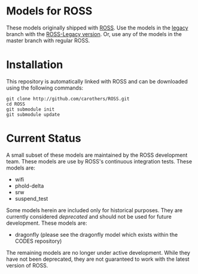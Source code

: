 # Models for ROSS

These models originally shipped with [ROSS](http://github.com/carothersc/ROSS).
Use the models in the [legacy]() branch with the [ROSS-Legacy version](https://github.com/carothersc/ROSS/releases/tag/Legacy).
Or, use any of the models in the master branch with regular ROSS.

# Installation

This repository is automatically linked with ROSS and can be downloaded using the following commands:
```
git clone http://github.com/carothers/ROSS.git
cd ROSS
git submodule init
git submodule update
```

# Current Status

A small subset of these models are maintained by the ROSS development team.
These models are use by ROSS's continuous integration tests.
These models are:

- wifi
- phold-delta
- srw
- suspend_test

Some models herein are included only for historical purposes.
They are currently considered *deprecated* and should not be used for future development.
These models are:

- dragonfly (please see the dragonfly model which exists within the CODES repository)

The remaining models are no longer under active development.
While they have not been deprecated, they are not guaranteed to work with the latest version of ROSS.
